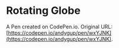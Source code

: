 # Rotating Globe

A Pen created on CodePen.io. Original URL: [https://codepen.io/andygup/pen/wxYJNK](https://codepen.io/andygup/pen/wxYJNK).


